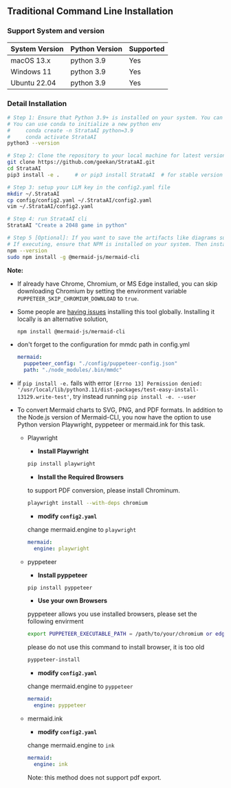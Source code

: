 ## Traditional Command Line Installation

### Support System and version
| System Version | Python Version  |  Supported  |
|      ----      |     ----        |   -----   |
|   macOS 13.x   |    python 3.9   |    Yes    |
|   Windows 11   |    python 3.9   |    Yes    |
|   Ubuntu 22.04 |    python 3.9   |    Yes    |

### Detail Installation
```bash
# Step 1: Ensure that Python 3.9+ is installed on your system. You can check this by using:
# You can use conda to initialize a new python env
#     conda create -n StrataAI python=3.9
#     conda activate StrataAI
python3 --version

# Step 2: Clone the repository to your local machine for latest version, and install it.
git clone https://github.com/geekan/StrataAI.git
cd StrataAI
pip3 install -e .     # or pip3 install StrataAI  # for stable version

# Step 3: setup your LLM key in the config2.yaml file
mkdir ~/.StrataAI
cp config/config2.yaml ~/.StrataAI/config2.yaml
vim ~/.StrataAI/config2.yaml

# Step 4: run StrataAI cli
StrataAI "Create a 2048 game in python"

# Step 5 [Optional]: If you want to save the artifacts like diagrams such as quadrant chart, system designs, sequence flow in the workspace, you can execute the step before Step 3. By default, the framework is compatible, and the entire process can be run completely without executing this step.
# If executing, ensure that NPM is installed on your system. Then install mermaid-js. (If you don't have npm in your computer, please go to the Node.js official website to install Node.js https://nodejs.org/ and then you will have npm tool in your computer.)
npm --version
sudo npm install -g @mermaid-js/mermaid-cli
```

**Note:**

- If already have Chrome, Chromium, or MS Edge installed, you can skip downloading Chromium by setting the environment variable
  `PUPPETEER_SKIP_CHROMIUM_DOWNLOAD` to `true`.

- Some people are [having issues](https://github.com/mermaidjs/mermaid.cli/issues/15) installing this tool globally. Installing it locally is an alternative solution,

  ```bash
  npm install @mermaid-js/mermaid-cli
  ```

- don't forget to the configuration for mmdc path in config.yml

  ```yaml
  mermaid:
    puppeteer_config: "./config/puppeteer-config.json"
    path: "./node_modules/.bin/mmdc"
  ```

- if `pip install -e.` fails with error `[Errno 13] Permission denied: '/usr/local/lib/python3.11/dist-packages/test-easy-install-13129.write-test'`, try instead running `pip install -e. --user`

- To convert Mermaid charts to SVG, PNG, and PDF formats. In addition to the Node.js version of Mermaid-CLI, you now have the option to use Python version Playwright, pyppeteer or mermaid.ink for this task.

  - Playwright
    - **Install Playwright**

    ```bash
    pip install playwright
    ```

    - **Install the Required Browsers**

    to support PDF conversion, please install Chrominum.

    ```bash
    playwright install --with-deps chromium
    ```

    - **modify `config2.yaml`**

    change mermaid.engine to `playwright`

    ```yaml
    mermaid:
      engine: playwright
    ```

  - pyppeteer
    - **Install pyppeteer**

    ```bash
    pip install pyppeteer
    ```

    - **Use your own Browsers**

    pyppeteer allows you use installed browsers,  please set the following envirment
    
    ```bash
    export PUPPETEER_EXECUTABLE_PATH = /path/to/your/chromium or edge or chrome
    ```

    please do not use this command to install browser, it is too old

    ```bash
    pyppeteer-install
    ```

    - **modify `config2.yaml`**

    change mermaid.engine to `pyppeteer`

    ```yaml
    mermaid:
      engine: pyppeteer
    ```

  - mermaid.ink
    - **modify `config2.yaml`**
    
    change mermaid.engine to `ink`

    ```yaml
    mermaid:
      engine: ink
    ```  

    Note: this method does not support pdf export.
    
